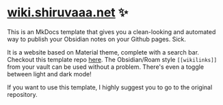 # [wiki.shiruvaaa.net](https://wiki.shiruvaaa.net) ✨



This is an MkDocs template that gives you a clean-looking and automated way to publish your Obsidian notes on your Github pages. Sick.

It is a website based on Material theme, complete with a search bar. Checkout this template repo [here](https://jobindjohn.github.io/obsidian-publish-mkdocs/). The Obsidian/Roam style `[[wikilinks]]` from your vault can be used without a problem. There's even a toggle between light and dark mode!


If you want to use this template, I highly suggest you to go to the original repository.
